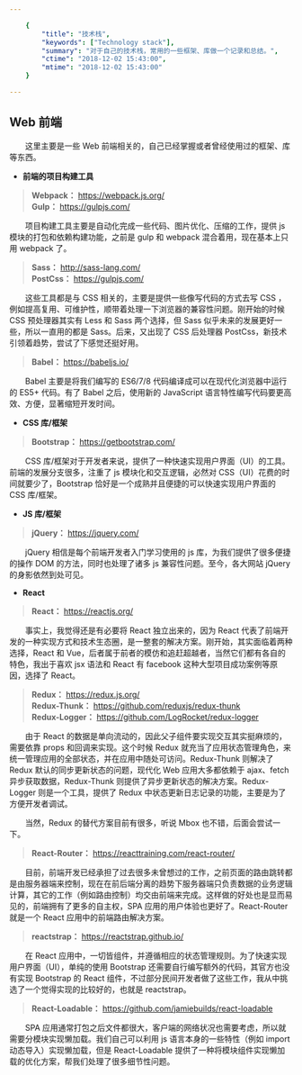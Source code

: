 ```yaml
---

    {
        "title": "技术栈",
        "keywords": ["Technology stack"],
        "summary": "对于自己的技术栈，常用的一些框架、库做一个记录和总结。",
        "ctime": "2018-12-02 15:43:00",
        "mtime": "2018-12-02 15:43:00"
    }

---
```


## Web 前端

　　这里主要是一些 Web 前端相关的，自己已经掌握或者曾经使用过的框架、库等东西。

- **前端的项目构建工具**

> **Webpack：** https://webpack.js.org/ <br>
> **Gulp：** https://gulpjs.com/

　　项目构建工具主要是自动化完成一些代码、图片优化、压缩的工作，提供 js 模块的打包和依赖构建功能，之前是 gulp 和 webpack 混合着用，现在基本上只用 webpack 了。

> **Sass：** http://sass-lang.com/ <br>
> **PostCss：** https://gulpjs.com/

　　这些工具都是与 CSS 相关的，主要是提供一些像写代码的方式去写 CSS ，例如提高复用、可维护性，顺带着处理一下浏览器的兼容性问题。刚开始的时候 CSS 预处理器其实有 Less 和 Sass 两个选择，但 Sass 似乎未来的发展更好一些，所以一直用的都是 Sass。后来，又出现了 CSS 后处理器 PostCss，新技术引领着趋势，尝试了下感觉还挺好用。

> **Babel：** https://babeljs.io/

　　Babel 主要是将我们编写的 ES6/7/8 代码编译成可以在现代化浏览器中运行的 ES5+ 代码。有了 Babel 之后，使用新的 JavaScript 语言特性编写代码要更高效、方便，显著缩短开发时间。

- **CSS 库/框架**

> **Bootstrap：** https://getbootstrap.com/

　　CSS 库/框架对于开发者来说，提供了一种快速实现用户界面（UI）的工具。前端的发展分支很多，注重了 js 模块化和交互逻辑，必然对 CSS（UI）花费的时间就要少了，Bootstrap 恰好是一个成熟并且便捷的可以快速实现用户界面的 CSS 库/框架。

- **JS 库/框架**

> **jQuery：** https://jquery.com/

　　jQuery 相信是每个前端开发者入门学习使用的 js 库，为我们提供了很多便捷的操作 DOM 的方法，同时也处理了诸多 js 兼容性问题。至今，各大网站 jQuery 的身影依然到处可见。

- **React**

> **React：** https://reactjs.org/

　　事实上，我觉得还是有必要将 React 独立出来的，因为 React 代表了前端开发的一种实现方式和技术生态圈，是一整套的解决方案。刚开始，其实面临着两种选择，React 和 Vue，后者属于前者的模仿和追赶超越者，当然它们都有各自的特色，我出于喜欢 jsx 语法和 React 有 facebook 这种大型项目成功案例等原因，选择了 React。

> **Redux：** https://redux.js.org/ <br>
> **Redux-Thunk：** https://github.com/reduxjs/redux-thunk <br>
> **Redux-Logger：** https://github.com/LogRocket/redux-logger

　　由于 React 的数据是单向流动的，因此父子组件要实现交互其实挺麻烦的，需要依靠 props 和回调来实现。这个时候 Redux 就充当了应用状态管理角色，来统一管理应用的全部状态，并在应用中随处可访问。Redux-Thunk 则解决了 Redux 默认的同步更新状态的问题，现代化 Web 应用大多都依赖于 ajax、fetch 异步获取数据，Redux-Thunk 则提供了异步更新状态的解决方案。Redux-Logger 则是一个工具，提供了 Redux 中状态更新日志记录的功能，主要是为了方便开发者调试。

　　当然，Redux 的替代方案目前有很多，听说 Mbox 也不错，后面会尝试一下。

> **React-Router：** https://reacttraining.com/react-router/

　　目前，前端开发已经承担了过去很多未曾想过的工作，之前页面的路由跳转都是由服务器端来控制，现在在前后端分离的趋势下服务器端只负责数据的业务逻辑计算，其它的工作（例如路由控制）均交由前端来完成。这样做的好处也是显而易见的，前端拥有了更多的自主权，SPA 应用的用户体验也更好了。React-Router 就是一个 React 应用中的前端路由解决方案。

> **reactstrap：** https://reactstrap.github.io/

　　在 React 应用中，一切皆组件，并遵循相应的状态管理规则。为了快速实现用户界面（UI），单纯的使用 Bootstrap 还需要自行编写额外的代码，其官方也没有实现 Bootstrap 的 React 组件，不过部分民间开发者做了这些工作，我从中挑选了一个觉得实现的比较好的，也就是 reactstrap。

> **React-Loadable：** https://github.com/jamiebuilds/react-loadable

　　SPA 应用通常打包之后文件都很大，客户端的网络状况也需要考虑，所以就需要分模块实现懒加载。我们自己可以利用 js 语言本身的一些特性（例如 import 动态导入）实现懒加载，但是 React-Loadable 提供了一种将模块组件实现懒加载的优化方案，帮我们处理了很多细节性问题。